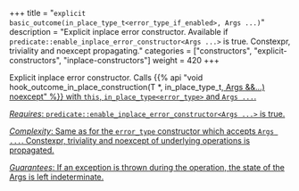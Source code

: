 +++
title = "`explicit basic_outcome(in_place_type_t<error_type_if_enabled>, Args ...)`"
description = "Explicit inplace error constructor. Available if `predicate::enable_inplace_error_constructor<Args ...>` is true. Constexpr, triviality and noexcept propagating."
categories = ["constructors", "explicit-constructors", "inplace-constructors"]
weight = 420
+++

Explicit inplace error constructor. Calls {{% api "void hook_outcome_in_place_construction(T *, in_place_type_t<U>, Args &&...) noexcept" %}} with `this`, `in_place_type<error_type>` and `Args ...`.

*Requires*: `predicate::enable_inplace_error_constructor<Args ...>` is true.

*Complexity*: Same as for the `error_type` constructor which accepts `Args ...`. Constexpr, triviality and noexcept of underlying operations is propagated.

*Guarantees*: If an exception is thrown during the operation, the state of the Args is left indeterminate.

